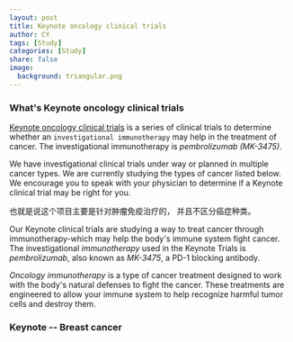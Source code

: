 ```yaml
---
layout: post
title: Keynote oncology clinical trials
author: CY
tags: [Study]
categories: [Study]
share: false
image:
  background: triangular.png 
---
```




### What's Keynote oncology clinical trials

[Keynote oncology clinical trials](https://keynoteclinicaltrials.com/) is a series of clinical trials to determine whether an `investigational immunotherapy` may help in the treatment of cancer. The investigational immunotherapy is *pembrolizumab (MK-3475)*.

We have investigational clinical trials under way or planned in multiple cancer types. We are currently studying the types of cancer listed below. We encourage you to speak with your physician to determine if a Keynote clinical trial may be right for you. 

也就是说这个项目主要是针对肿瘤免疫治疗的， 并且不区分癌症种类。

Our Keynote clinical trials are studying a way to treat cancer through immunotherapy-which may help the body's immune system fight cancer. The investigational *immunotherapy* used in the Keynote Trials is *pembrolizumab*, also known as *MK-3475*, a PD-1 blocking antibody.

*Oncology immunotherapy* is a type of cancer treatment designed to work with the body's natural defenses to fight the cancer. These treatments are engineered to allow your immune system to help recognize harmful tumor cells and destroy them.



### Keynote -- Breast cancer 

